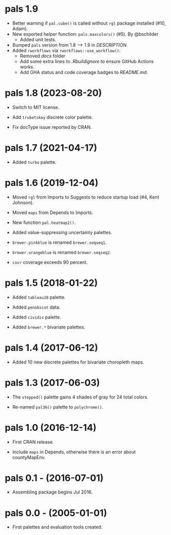# pals 1.9

* Better warning if `pal.cube()` is called without `rgl` package installed (#10, Adam).
* New exported helper function: `pals.maxcolors()` (#5). By @bschilder
  - Added unit tests.
* Bumped `pals` version from 1.8 --> 1.9 in *DESCRIPTION*.
* Added `rworkflows` via `rworkflows::use_workflow()`:
  - Removed *docs* folder
  - Add some extra lines to *.Rbuildignore* to ensure GitHub Actions works. 
  - Add GHA status and code coverage badges to *README.md*.

# pals 1.8 (2023-08-20)

* Switch to MIT license.

* Add `trubetskoy` discrete color palette.

* Fix docType issue reported by CRAN.


# pals 1.7 (2021-04-17)

* Added `turbo` palette.


# pals 1.6 (2019-12-04)

* Moved `rgl` from Imports to Suggests to reduce startup load (#4, Kent Johnson).

* Moved `maps` from Depends to Imports.

* New function `pal.heatmap2()`.

* Added value-suppressing uncertainty palettes.

* `brewer.pinkblue` is renamed `brewer.seqseq1`.

* `brewer.orangeblue` is renamed `brewer.seqseq2`.

* `covr` coverage exceeds 90 percent.


# pals 1.5 (2018-01-22)

* Added `tableau20` palette.

* Added `penobscot` data.

* Added `cividis` palette.

* Added `brewer.*` bivariate palettes.


# pals 1.4 (2017-06-12)

* Added 10 new discrete palettes for bivariate choropleth maps.


# pals 1.3 (2017-06-03)

* The `stepped()` palette gains 4 shades of gray for 24 total colors.

* Re-named `pal36()` palette to `polychrome()`.


# pals 1.0 (2016-12-14)

* First CRAN release.

* Include `maps` in Depends, otherwise there is an error about countyMapEnv.


# pals 0.1 - (2016-07-01)

* Assembling package begins Jul 2016.


# pals 0.0 - (2005-01-01)

* First palettes and evaluation tools created.
